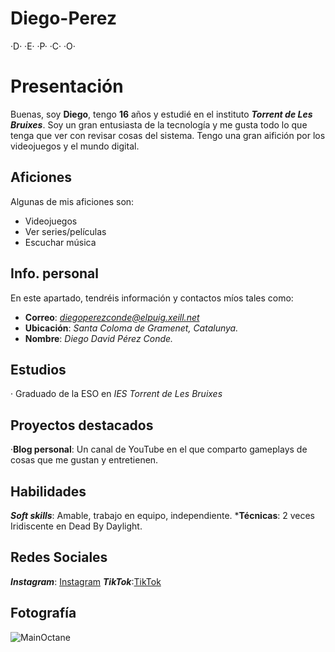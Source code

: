 # Diego-Perez
·D·
·E·
·P·
·C·
·O·

# Presentación
Buenas, soy **Diego**, tengo **16** años y estudié en el instituto ***Torrent de Les Bruixes***. Soy un gran entusiasta de la tecnología y me gusta todo lo que tenga que ver con revisar cosas del sistema.
Tengo una gran aifición por los videojuegos y el mundo digital.

## Aficiones
Algunas de mis aficiones son:
- Videojuegos
- Ver series/películas
- Escuchar música

## Info. personal
En este apartado, tendréis información y contactos míos tales como:
- **Correo**: *diegoperezconde@elpuig.xeill.net* 
- **Ubicación**: *Santa Coloma de Gramenet, Catalunya.*
- **Nombre**: *Diego David Pérez Conde.*

## Estudios
· Graduado de la ESO en *IES Torrent de Les Bruixes*

## Proyectos destacados
·**Blog personal**:
Un canal de YouTube en el que comparto gameplays de cosas que me gustan y entretienen.

## Habilidades
***Soft skills***: Amable, trabajo en equipo, independiente.
***Técnicas**: 2 veces Iridiscente en Dead By Daylight.

## Redes Sociales
***Instagram***: [Instagram](https://www.instagram.com/el_prompt729/)
***TikTok***:[TikTok](https://www.tiktok.com/@el_prompt729)

## Fotografía
![MainOctane](/home/smx1a/Baixades/Img/octanewallpaper.jpeg)
